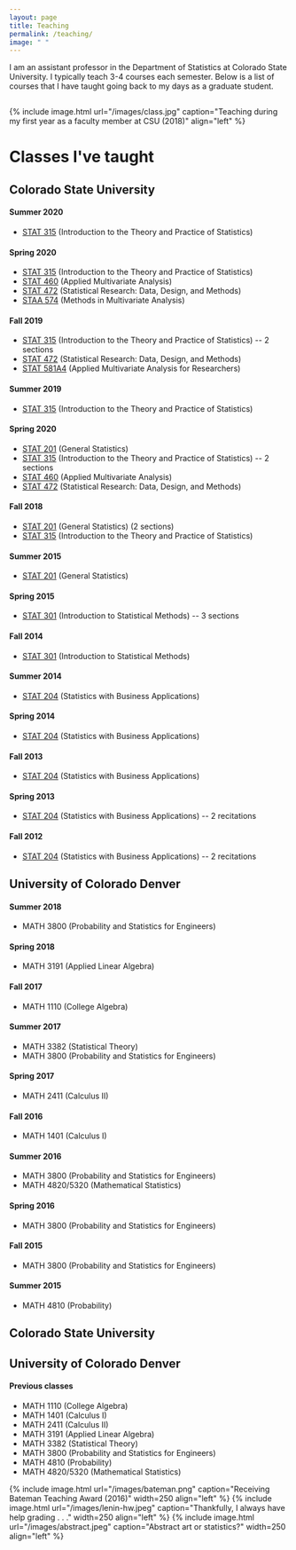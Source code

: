 ```yaml
---
layout: page
title: Teaching
permalink: /teaching/
image: " "
---
```


I am an assistant professor in the Department of Statistics at Colorado State University. I typically teach 3-4 courses each semester. Below is a list of courses that I have taught going back to my days as a graduate student. 

<hr style="clear:both;visibility: hidden;" />  


{% include image.html url="/images/class.jpg" caption="Teaching during my first year as a faculty member at CSU (2018)" align="left" %}
 


# Classes I've taught

## Colorado State University

#### Summer 2020
- [STAT 315](/teaching/stat315) (Introduction to the Theory and Practice of Statistics)

#### Spring 2020
- [STAT 315](/teaching/stat315) (Introduction to the Theory and Practice of Statistics)
- [STAT 460](/teaching/stat460) (Applied Multivariate Analysis) 
- [STAT 472](/teaching/stat472) (Statistical Research: Data, Design, and Methods) 
- [STAA 574](/teaching/staa574) (Methods in Multivariate Analysis)

#### Fall 2019
- [STAT 315](/teaching/stat315) (Introduction to the Theory and Practice of Statistics) -- 2 sections
- [STAT 472](/teaching/stat472) (Statistical Research: Data, Design, and Methods) 
- [STAT 581A4](/teaching/stat581a4) (Applied Multivariate Analysis for Researchers)

#### Summer 2019
- [STAT 315](/teaching/stat315) (Introduction to the Theory and Practice of Statistics)

#### Spring 2020
- [STAT 201](/teaching/stat201) (General Statistics)
- [STAT 315](/teaching/stat315) (Introduction to the Theory and Practice of Statistics) -- 2 sections 
- [STAT 460](/teaching/stat460) (Applied Multivariate Analysis) 
- [STAT 472](/teaching/stat472) (Statistical Research: Data, Design, and Methods) 

#### Fall 2018
- [STAT 201](/teaching/stat201) (General Statistics) (2 sections)
- [STAT 315](/teaching/stat315) (Introduction to the Theory and Practice of Statistics) 

#### Summer 2015
- [STAT 201](/teaching/stat201) (General Statistics)

#### Spring 2015
- [STAT 301](/teaching/stat301) (Introduction to Statistical Methods) -- 3 sections

#### Fall 2014
- [STAT 301](/teaching/stat301) (Introduction to Statistical Methods)

#### Summer 2014
- [STAT 204](/teaching/stat204) (Statistics with Business Applications)

#### Spring 2014
- [STAT 204](/teaching/stat204) (Statistics with Business Applications)

#### Fall 2013
- [STAT 204](/teaching/stat204) (Statistics with Business Applications)

#### Spring 2013
- [STAT 204](/teaching/stat204) (Statistics with Business Applications) -- 2 recitations

#### Fall 2012
- [STAT 204](/teaching/stat204) (Statistics with Business Applications) -- 2 recitations

## University of Colorado Denver

#### Summer 2018
- MATH 3800 (Probability and Statistics for Engineers)

#### Spring 2018
- MATH 3191 (Applied Linear Algebra)

#### Fall 2017
- MATH 1110 (College Algebra)

#### Summer 2017
- MATH 3382 (Statistical Theory)
- MATH 3800 (Probability and Statistics for Engineers)

#### Spring 2017
- MATH 2411 (Calculus II)

#### Fall 2016
- MATH 1401 (Calculus I)

#### Summer 2016
- MATH 3800 (Probability and Statistics for Engineers)
- MATH 4820/5320 (Mathematical Statistics)

#### Spring 2016
- MATH 3800 (Probability and Statistics for Engineers)

#### Fall 2015
- MATH 3800 (Probability and Statistics for Engineers)

#### Summer 2015
- MATH 4810 (Probability)

## Colorado State University

###




## University of Colorado Denver

#### Previous classes

- MATH 1110 (College Algebra)
- MATH 1401 (Calculus I)
- MATH 2411 (Calculus II)
- MATH 3191 (Applied Linear Algebra)
- MATH 3382 (Statistical Theory)
- MATH 3800 (Probability and Statistics for Engineers)
- MATH 4810 (Probability)
- MATH 4820/5320 (Mathematical Statistics)


{% include image.html url="/images/bateman.png" caption="Receiving Bateman Teaching Award (2016)" width=250 align="left" %}
{% include image.html url="/images/lenin-hw.jpeg" caption="Thankfully, I always have help grading . . ." width=250 align="left" %}
{% include image.html url="/images/abstract.jpeg" caption="Abstract art or statistics?" width=250 align="left" %}


